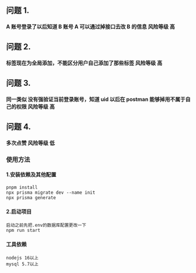 ## 问题 1.

#### A 账号登录了以后知道 B 账号 A 可以通过掉接口去改 B 的信息 风险等级 高

## 问题 2.

#### 标签现在为全局添加，不能区分用户自己添加了那些标签 风险等级 高

## 问题 3.

#### 同一类似 没有强验证当前登录账号，知道 uid 以后在 postman 能够掉用不属于自己的权限 风险等级 高

## 问题 4.

#### 多次点赞 风险等级 低

### 使用方法

#### 1.安装依赖及其他配置

```
pnpm install
npx prisma migrate dev --name init
npx prisma generate
```

#### 2.启动项目

```
启动之前先把.env的数据库配置更改一下
npm run start
```

#### 工具依赖

```
nodejs 16以上
mysql 5.7以上
```
